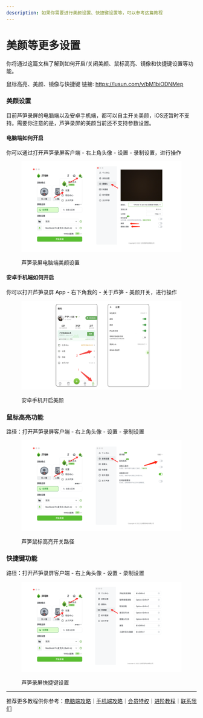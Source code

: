 ```yaml
---
description: 如果你需要进行美颜设置、快捷键设置等，可以参考这篇教程
---
```


# 美颜等更多设置

你将通过这篇文档了解到如何开启/关闭美颜、鼠标高亮、镜像和快捷键设置等功能。

鼠标高亮、美颜、镜像与快捷键 链接: https://lusun.com/v/bM1biODNMep

### 美颜设置

目前芦笋录屏的电脑端以及安卓手机端，都可以自主开关美颜，iOS还暂时不支持。需要你注意的是，芦笋录屏的美颜当前还不支持参数设置。

#### 电脑端如何开启

你可以通过打开芦笋录屏客户端 - 右上角头像 - 设置 - 录制设置，进行操作

<figure><img src="../.gitbook/assets/meiyanjingxiang.png" alt=""><figcaption><p>芦笋录屏电脑端美颜设置</p></figcaption></figure>

#### 安卓手机端如何开启

你可以打开芦笋录屏 App - 右下角我的 - 关于芦笋 - 美颜开关，进行操作

<figure><img src="../.gitbook/assets/anzhuomeiyan.png" alt=""><figcaption><p>安卓手机开启美颜</p></figcaption></figure>

### 鼠标高亮功能 <a href="#e9-bc-a0-e6-a0-87-e9-ab-98-e4-ba-ae-e5-8a-9f-e8-83-bd" id="e9-bc-a0-e6-a0-87-e9-ab-98-e4-ba-ae-e5-8a-9f-e8-83-bd"></a>

路径：打开芦笋录屏客户端 - 右上角头像 - 设置 - 录制设置

<figure><img src="../.gitbook/assets/shubiaogaoliang.png" alt=""><figcaption><p>芦笋鼠标高亮开关路径</p></figcaption></figure>

### 快捷键功能 <a href="#e5-bf-ab-e6-8d-b7-e9-94-ae-e5-8a-9f-e8-83-bd" id="e5-bf-ab-e6-8d-b7-e9-94-ae-e5-8a-9f-e8-83-bd"></a>

路径：打开芦笋录屏客户端 - 右上角头像 - 设置 - 录制设置

<figure><img src="../.gitbook/assets/kuaijiejianlusun.png" alt=""><figcaption><p>芦笋录屏快捷键设置</p></figcaption></figure>

***

推荐更多教程供你参考：[电脑端攻略](../basic/pc.md)｜[手机端攻略](../basic/phone.md)｜[会员特权](../basic/vip.md)｜[进阶教程](./)｜[联系我们](../contact.md)
